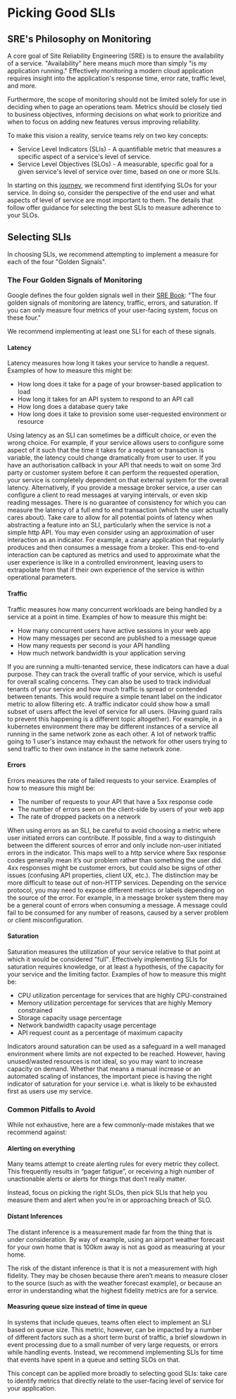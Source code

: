 # Picking Good SLIs

## SRE's Philosophy on Monitoring

A core goal of Site Reliability Engineering (SRE) is to ensure the availability of a service. "Availability" here means much more than simply "is my application running." Effectively monitoring a modern cloud application requires insight into the application's response time, error rate, traffic level, and more.

Furthermore, the scope of monitoring should not be limited solely for use in deciding when to page an operations team. Metrics should be closely tied to business objectives, informing decisions on what work to prioritize and when to focus on adding new features versus improving reliability.

To make this vision a reality, service teams rely on two key concepts:

* Service Level Indicators (SLIs) - A quantifiable metric that measures a specific aspect of a service's level of service.
* Service Level Objectives (SLOs) - A measurable, specific goal for a given service's level of service over time, based on one or more SLIs.

In starting on this [journey](sre_maturity.md), we recommend first identifying SLOs for your service. In doing so, consider the perspective of the end user and what aspects of level of service are most important to them. The details that follow offer guidance for selecting the best SLIs to measure adherence to your SLOs.

## Selecting SLIs

In choosing SLIs, we recommend attempting to implement a measure for each of the four "Golden Signals".

### The Four Golden Signals of Monitoring

Google defines the four golden signals well in their [SRE Book](https://sre.google/sre-book/foreword/): "The four golden signals of monitoring are latency, traffic, errors, and saturation. If you can only measure four metrics of your user-facing system, focus on these four."

We recommend implementing at least one SLI for each of these signals.

#### Latency

Latency measures how long it takes your service to handle a request. Examples of how to measure this might be:

* How long does it take for a page of your browser-based application to load
* How long it takes for an API system to respond to an API call
* How long does a database query take
* How long does it take to provision some user-requested environment or resource

Using latency as an SLI can sometimes be a difficult choice, or even the wrong choice. For example, if your service allows users to configure some aspect of it such that the time it takes for a request or transaction is variable, the latency could change dramatically from user to user. If you have an authorisation callback in your API that needs to wait on some 3rd party or customer system before it can perform the requested operation, your service is completely dependent on that external system for the overall latency. Alternatively, if you provide a message broker service,  a user can configure a client to read messages at varying intervals, or even skip reading messages. There is no guarantee of consistency for which you can measure the latency of a full end to end transaction (which the user actually cares about).
Take care to allow for all potential points of latency when abstracting a feature into an SLI, particularly when the service is not a simple http API. You may even consider using an approximation of user interaction as an indicator. For example, a canary application that regularly produces and then consumes a message from a broker. This end-to-end interaction can be captured as metrics and used to approximate what the user experience is like in a controlled environment, leaving users to extrapolate from that if their own experience of the service is within operational parameters.

#### Traffic

Traffic measures how many concurrent workloads are being handled by a service at a point in time. Examples of how to measure this might be:

* How many concurrent users have active sessions in your web app
* How many messages per second are published to a message queue
* How many requests per second is your API handling
* How much network bandwidth is your application serving

If you are running a multi-tenanted service, these indicators can have a dual purpose. They can track the overall traffic of your service, which is useful for overall scaling concerns. They can also be used to track individual tenants of your service and how much traffic is spread or contended between tenants. This would require a simple tenant label on the indicator metric to allow filtering etc. A traffic indicator could show how a small subset of users affect the level of service for all users. (Having guard rails to prevent this happening is a different topic altogether). For example, in a kubernetes environment there may be different instances of a service all running in the same network zone as each other. A lot of network traffic going to 1 user's instance may exhaust the network for other users trying to send traffic to their own instance in the same network zone.

#### Errors

Errors measures the rate of failed requests to your service. Examples of how to measure this might be:

* The number of requests to your API that have a 5xx response code
* The number of errors seen on the client-side by users of your web app
* The rate of dropped packets on a network

When using errors as an SLI, be careful to avoid choosing a metric where user initiated errors can contribute. If possible, find a way to distinguish between the different sources of error and only include non-user initiated errors in the indicator. This maps well to a http service where 5xx response codes generally mean it’s our problem rather than something the user did. 4xx responses might be customer errors, but could also be signs of other issues (confusing API properties, client UX, etc.).  The distinction may be more difficult to tease out of non-HTTP services. Depending on the service protocol, you may need to expose different metrics or labels depending on the source of the error. For example, in a message broker system there may be a general count of errors when consuming a message. A message could fail to be consumed for any number of reasons, caused by a server problem or client misconfiguration.

#### Saturation

Saturation measures the utilization of your service relative to that point at which it would be considered "full". Effectively implementing SLIs for saturation requires knowledge, or at least a hypothesis, of the capacity for your service and the limiting factor. Examples of how to measure this might be:

* CPU utilization percentage for services that are highly CPU-constrained
* Memory utilization percentage for services that are highly Memory constrained
* Storage capacity usage percentage
* Network bandwidth capacity usage percentage
* API request count as a percentage of maximum capacity

Indicators around saturation can be used as a safeguard in a well managed environment where limits are not expected to be reached. However, having unused/wasted resources is not ideal, so you may want to increase capacity on demand. Whether that means a manual increase or an automated scaling of instances, the important piece is having the right indicator of saturation for your service i.e. what is likely to be exhausted first as users use my service.

### Common Pitfalls to Avoid

While not exhaustive, here are a few commonly-made mistakes that we recommend against:

#### Alerting on everything

Many teams attempt to create alerting rules for every metric they collect. This frequently results in “pager fatigue”, or receiving a high number of unactionable alerts or alerts for things that don’t really matter.

Instead, focus on picking the right SLOs, then pick SLIs that help you measure them and alert when you’re in or approaching breach of SLO.

#### Distant Inferences

The distant inference is a measurement made far from the thing that is under consideration. By way of example, using an airport weather forecast for your own home that is 100km away is not as good as measuring at your home.

The risk of the distant inference is that it is not a measurement with high fidelity. They may be chosen because there aren’t means to measure closer to the source (such as with the weather forecast example), or because an error in understanding what the highest fidelity metrics are for a service.

#### Measuring queue size instead of time in queue

In systems that include queues, teams often elect to implement an SLI based on queue size. This metric, however, can be impacted by a number of different factors such as a short term burst of traffic, a brief slowdown in event processing due to a small number of very large requests, or errors while handling events. Instead, we recommend implementing SLIs for time that events have spent in a queue and setting SLOs on that.

This concept can be applied more broadly to selecting good SLIs: take care to identify metrics that directly relate to the user-facing level of service for your application.
